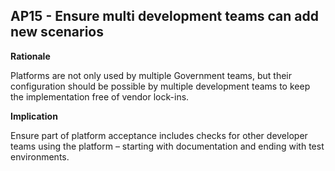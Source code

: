 ## AP15 - Ensure multi development teams can add new scenarios

**Rationale**

Platforms are not only used by multiple Government teams, but their configuration should be possible by multiple development teams to keep the implementation free of vendor lock-ins.

**Implication**

Ensure part of platform acceptance includes checks for other developer teams using the platform – starting
with documentation and ending with test environments.
